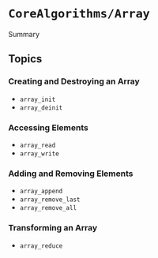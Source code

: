 # ``CoreAlgorithms/Array``

<!--@START_MENU_TOKEN@-->Summary<!--@END_MENU_TOKEN@-->

## Topics

### Creating and Destroying an Array

- ``array_init``
- ``array_deinit``

### Accessing Elements

- ``array_read``
- ``array_write``

### Adding and Removing Elements

- ``array_append``
- ``array_remove_last``
- ``array_remove_all``

### Transforming an Array

- ``array_reduce``
